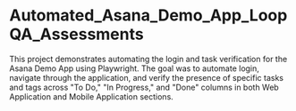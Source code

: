 # Automated_Asana_Demo_App_LoopQA_Assessments
This project demonstrates automating the login and task verification for the Asana Demo App using Playwright. The goal was to automate login, navigate through the application, and verify the presence of specific tasks and tags across "To Do," "In Progress," and "Done" columns in both Web Application and Mobile Application sections.
